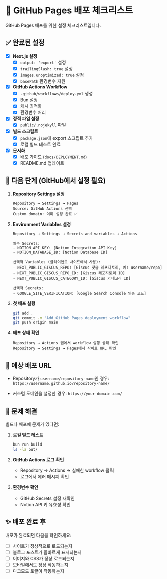 # 🔧 GitHub Pages 배포 체크리스트

GitHub Pages 배포를 위한 설정 체크리스트입니다.

## ✅ 완료된 설정

- [x] **Next.js 설정**
  - [x] `output: 'export'` 설정
  - [x] `trailingSlash: true` 설정  
  - [x] `images.unoptimized: true` 설정
  - [x] `basePath` 환경변수 지원

- [x] **GitHub Actions Workflow**
  - [x] `.github/workflows/deploy.yml` 생성
  - [x] Bun 설정
  - [x] 캐시 최적화
  - [x] 환경변수 처리

- [x] **정적 파일 설정**
  - [x] `public/.nojekyll` 파일

- [x] **빌드 스크립트**
  - [x] `package.json`에 export 스크립트 추가
  - [x] 로컬 빌드 테스트 완료

- [x] **문서화**
  - [x] 배포 가이드 (`docs/DEPLOYMENT.md`)
  - [x] README.md 업데이트

## 🚀 다음 단계 (GitHub에서 설정 필요)

1. **Repository Settings 설정**
   ```
   Repository → Settings → Pages
   Source: GitHub Actions 선택
   Custom domain: 이미 설정 완료 ✅
   ```

2. **Environment Variables 설정**
   ```
   Repository → Settings → Secrets and variables → Actions
   
   필수 Secrets:
   - NOTION_API_KEY: [Notion Integration API Key]
   - NOTION_DATABASE_ID: [Notion Database ID]
   
   선택적 Variables (클라이언트 사이드에서 사용):
   - NEXT_PUBLIC_GISCUS_REPO: [Giscus 댓글 레포지토리, 예: username/repo]
   - NEXT_PUBLIC_GISCUS_REPO_ID: [Giscus 레포지토리 ID]
   - NEXT_PUBLIC_GISCUS_CATEGORY_ID: [Giscus 카테고리 ID]
   
   선택적 Secrets:
   - GOOGLE_SITE_VERIFICATION: [Google Search Console 인증 코드]
   ```

3. **첫 배포 실행**
   ```bash
   git add .
   git commit -m "Add GitHub Pages deployment workflow"
   git push origin main
   ```

4. **배포 상태 확인**
   ```
   Repository → Actions 탭에서 workflow 실행 상태 확인
   Repository → Settings → Pages에서 사이트 URL 확인
   ```

## 🔗 예상 배포 URL

- Repository가 `username/repository-name`인 경우:
  `https://username.github.io/repository-name/`

- 커스텀 도메인을 설정한 경우:
  `https://your-domain.com/`

## 🐛 문제 해결

빌드나 배포에 문제가 있다면:

1. **로컬 빌드 테스트**
   ```bash
   bun run build
   ls -la out/
   ```

2. **GitHub Actions 로그 확인**
   - Repository → Actions → 실패한 workflow 클릭
   - 로그에서 에러 메시지 확인

3. **환경변수 확인**
   - GitHub Secrets 설정 재확인
   - Notion API 키 유효성 확인

## ✨ 배포 완료 후

배포가 완료되면 다음을 확인하세요:

- [ ] 사이트가 정상적으로 로드되는지
- [ ] 블로그 포스트가 올바르게 표시되는지  
- [ ] 이미지와 CSS가 정상 로드되는지
- [ ] 모바일에서도 정상 작동하는지
- [ ] 다크모드 토글이 작동하는지

